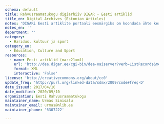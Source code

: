 ```yaml
---
schema: default
title: Rahvusraamatukogu digiarhiiv DIGAR - Eesti artiklid
title_en: Digital Archives (Estonian Articles)
notes: 'DIGARi Eesti artiklite portaali eesmärgiks on koondada ühte keskkonda ja pakkuda juurdepääsu kõigile läbi aegade Eestis ilmunud või välismaal eesti keeles avaldatud digitaalselt sündinud ja digiteeritud ajalehtedele, lisaks alates 2017.aastast ilmuvatele ajakirjadele jt jadaväljaannetele. Kodulehekülg: <a href="http://dea.digar.ee">http://dea.digar.ee</a>.'
notes_en: ''
department: ''
category:
  - Haridus, kultuur ja sport
category_en:
  - Education, Culture and Sport
resources:
  - name: Eesti artiklid (marc21xml)
    url: 'http://dea.digar.ee/cgi-bin/dea-oaiserver?verb=ListRecords&metadataPrefix=marc21'
    format: XML
    interactive: 'False'
license: 'http://creativecommons.org/about/cc0'
update_freq: 'http://purl.org/linked-data/sdmx/2009/code#freq-D'
date_issued: 2017/04/10
date_modified: 2020/09/10
organization: Eesti Rahvusraamatukogu
maintainer_name: Urmas Sinisalu
maintainer_email: urmas@nlib.ee
maintainer_phone: '6307222'

---
```

